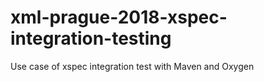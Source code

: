 # xml-prague-2018-xspec-integration-testing
Use case of xspec integration test with Maven and Oxygen
